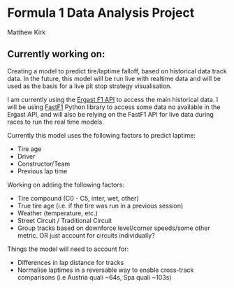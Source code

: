 # Formula 1 Data Analysis Project
Matthew Kirk


## Currently working on:
Creating a model to predict tire/laptime falloff, based on historical data track data. In the future, this model will be run live with realtime data and will be used as the basis for a live pit stop strategy visualisation. 

I am currently using the [Ergast F1 API](https://ergast.com/mrd/) to access the main historical data. I will be using [FastF1](https://docs.fastf1.dev/) Python library to access some data no available in the Ergast API, and will also be relying on the FastF1 API for live data during races to run the real time models.


Currently this model uses the following factors to predict laptime:
- Tire age
- Driver
- Constructor/Team
- Previous lap time

Working on adding the following factors:
- Tire compound (C0 - C5, inter, wet, other)
- True tire age (i.e. if the tire was run in a previous session)
- Weather (temperature, etc.)
- Street Circuit / Traditional Circuit
- Group tracks based on downforce level/corner speeds/some other metric. OR just account for circuits individually?

Things the model will need to account for:
- Differences in lap distance for tracks
- Normalise laptimes in a reversable way to enable cross-track comparisons (i.e Austria quali ~64s, Spa quali ~103s)
